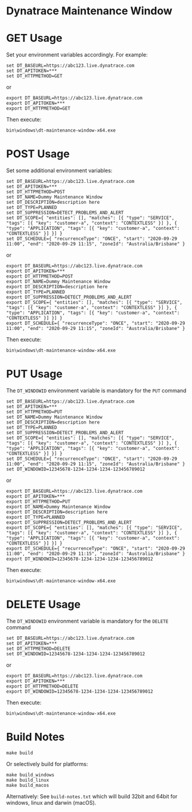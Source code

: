 # Dynatrace Maintenance Window

# GET Usage

Set your environment variables accordingly. For example:
```
set DT_BASEURL=https://abc123.live.dynatrace.com
set DT_APITOKEN=***
set DT_HTTPMETHOD=GET
```
or
```
export DT_BASEURL=https://abc123.live.dynatrace.com
export DT_APITOKEN=***
export DT_HTTPMETHOD=GET
```

Then execute:

```
bin\windows\dt-maintenance-window-x64.exe
```

# POST Usage
Set some additional environment variables:
```
set DT_BASEURL=https://abc123.live.dynatrace.com
set DT_APITOKEN=***
set DT_HTTPMETHOD=POST
set DT_NAME=Dummy Maintenance Window
set DT_DESCRIPTION=description here
set DT_TYPE=PLANNED
set DT_SUPPRESSION=DETECT_PROBLEMS_AND_ALERT
set DT_SCOPE={ "entities": [], "matches": [{ "type": "SERVICE", "tags": [{ "key": "customer-a", "context": "CONTEXTLESS" }] }, { "type": "APPLICATION", "tags": [{ "key": "customer-a", "context": "CONTEXTLESS" }] }] }
set DT_SCHEDULE={ "recurrenceType": "ONCE", "start": "2020-09-29 11:00", "end": "2020-09-29 11:15", "zoneId": "Australia/Brisbane" }
```
or
```
export DT_BASEURL=https://abc123.live.dynatrace.com
export DT_APITOKEN=***
export DT_HTTPMETHOD=POST
export DT_NAME=Dummy Maintenance Window
export DT_DESCRIPTION=description here
export DT_TYPE=PLANNED
export DT_SUPPRESSION=DETECT_PROBLEMS_AND_ALERT
export DT_SCOPE={ "entities": [], "matches": [{ "type": "SERVICE", "tags": [{ "key": "customer-a", "context": "CONTEXTLESS" }] }, { "type": "APPLICATION", "tags": [{ "key": "customer-a", "context": "CONTEXTLESS" }] }] }
export DT_SCHEDULE={ "recurrenceType": "ONCE", "start": "2020-09-29 11:00", "end": "2020-09-29 11:15", "zoneId": "Australia/Brisbane" }
```

Then execute:
```
bin\windows\dt-maintenance-window-x64.exe
```

# PUT Usage
The `DT_WINDOWID` environment variable is mandatory for the `PUT` command
```
set DT_BASEURL=https://abc123.live.dynatrace.com
set DT_APITOKEN=***
set DT_HTTPMETHOD=PUT
set DT_NAME=Dummy Maintenance Window
set DT_DESCRIPTION=description here
set DT_TYPE=PLANNED
set DT_SUPPRESSION=DETECT_PROBLEMS_AND_ALERT
set DT_SCOPE={ "entities": [], "matches": [{ "type": "SERVICE", "tags": [{ "key": "customer-a", "context": "CONTEXTLESS" }] }, { "type": "APPLICATION", "tags": [{ "key": "customer-a", "context": "CONTEXTLESS" }] }] }
set DT_SCHEDULE={ "recurrenceType": "ONCE", "start": "2020-09-29 11:00", "end": "2020-09-29 11:15", "zoneId": "Australia/Brisbane" }
set DT_WINDOWID=12345678-1234-1234-1234-123456789012
```
or
```
export DT_BASEURL=https://abc123.live.dynatrace.com
export DT_APITOKEN=***
export DT_HTTPMETHOD=PUT
export DT_NAME=Dummy Maintenance Window
export DT_DESCRIPTION=description here
export DT_TYPE=PLANNED
export DT_SUPPRESSION=DETECT_PROBLEMS_AND_ALERT
export DT_SCOPE={ "entities": [], "matches": [{ "type": "SERVICE", "tags": [{ "key": "customer-a", "context": "CONTEXTLESS" }] }, { "type": "APPLICATION", "tags": [{ "key": "customer-a", "context": "CONTEXTLESS" }] }] }
export DT_SCHEDULE={ "recurrenceType": "ONCE", "start": "2020-09-29 11:00", "end": "2020-09-29 11:15", "zoneId": "Australia/Brisbane" }
export DT_WINDOWID=12345678-1234-1234-1234-123456789012
```

Then execute:
```
bin\windows\dt-maintenance-window-x64.exe
```

# DELETE Usage
The `DT_WINDOWID` environment variable is mandatory for the `DELETE` command
```
set DT_BASEURL=https://abc123.live.dynatrace.com
set DT_APITOKEN=***
set DT_HTTPMETHOD=DELETE
set DT_WINDOWID=12345678-1234-1234-1234-123456789012
```
or
```
export DT_BASEURL=https://abc123.live.dynatrace.com
export DT_APITOKEN=***
export DT_HTTPMETHOD=DELETE
export DT_WINDOWID=12345678-1234-1234-1234-123456789012
```

Then execute:
```
bin\windows\dt-maintenance-window-x64.exe
```

# Build Notes

```
make build
```
Or selectively build for platforms:
```
make build_windows
make build_linux
make build_macos
```

Alternatively:
See `build-notes.txt` which will build 32bit and 64bit for windows, linux and darwin (macOS).
